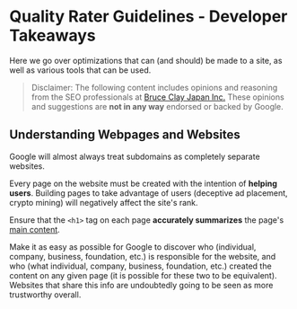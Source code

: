 # Quality Rater Guidelines - Developer Takeaways

Here we go over optimizations that can (and should) be made to a site, as well as various tools that can be used.

> Disclaimer: The following content includes opinions and reasoning from the SEO professionals at [Bruce Clay Japan Inc.](https://bruceclay.jpn.com) These opinions and suggestions are **not in any way** endorsed or backed by Google.

## Understanding Webpages and Websites

Google will almost always treat subdomains as completely separate websites.

Every page on the website must be created with the intention of **helping users**. Building pages to take advantage of users (deceptive ad placement, crypto mining) will negatively affect the site's rank.

Ensure that the `<h1>` tag on each page **accurately summarizes** the page's [main content](/qrg/page-quality-rating-guideline/2-understanding-webpages-and-websites.html#identifying-the-main-content-mc).

Make it as easy as possible for Google to discover who (individual, company, business, foundation, etc.) is responsible for the website, and who (what individual, company, business, foundation, etc.) created the content on any given page (it is possible for these two to be equivalent). Websites that share this info are undoubtedly going to be seen as more trustworthy overall.
